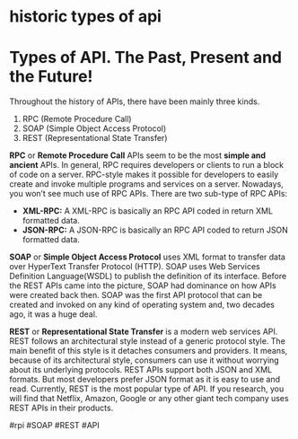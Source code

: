# historic types of api
# Types of API. The Past, Present and the Future!

Throughout the history of APIs, there have been mainly three kinds.

1.  RPC (Remote Procedure Call)
2.  SOAP (Simple Object Access Protocol)
3.  REST (Representational State Transfer)

**RPC** or **Remote Procedure Call** APIs seem to be the most **simple and ancient** APIs. In general, RPC requires developers or clients to run a block of code on a server. RPC-style makes it possible for developers to easily create and invoke multiple programs and services on a server. Nowadays, you won’t see much use of RPC APIs. There are two sub-type of RPC APIs:

-   **XML-RPC:** A XML-RPC is basically an RPC API coded in return XML formatted data.
-   **JSON-RPC:** A JSON-RPC is basically an RPC API coded to return JSON formatted data.

**SOAP** or **Simple Object Access Protocol** uses XML format to transfer data over HyperText Transfer Protocol (HTTP). SOAP uses Web Services Definition Language(WSDL) to publish the definition of its interface. Before the REST APIs came into the picture, SOAP had dominance on how APIs were created back then. SOAP was the first API protocol that can be created and invoked on any kind of operating system and, two decades ago, it was a huge deal.

**REST** or **Representational State Transfer** is a modern web services API. REST follows an architectural style instead of a generic protocol style. The main benefit of this style is it detaches consumers and providers. It means, because of its architectural style, consumers can use it without worrying about its underlying protocols. REST APIs support both JSON and XML formats. But most developers prefer JSON format as it is easy to use and read. Currently, REST is the most popular type of API. If you research, you will find that Netflix, Amazon, Google or any other giant tech company uses REST APIs in their products.

#rpi
#SOAP
#REST 
#API 